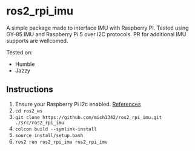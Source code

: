 # ros2_rpi_imu

A simple package made to interface IMU with Raspberry PI. Tested using GY-85 IMU and Raspberry Pi 5 over I2C protocols. PR for additional IMU supports are wellcomed.

Tested on:
- Humble
- Jazzy

## Instructions
1. Ensure your Raspberry Pi i2c enabled. [References](https://pi3g.com/enabling-and-checking-i2c-on-the-raspberry-pi-using-the-command-line-for-your-own-scripts/)
2. `cd ros2_ws`
3. `git clone https://github.com/mich1342/ros2_rpi_imu.git ./src/ros2_rpi_imu`
4. `colcon build --symlink-install`
5. `source install/setup.bash`
6. `ros2 run ros2_rpi_imu ros2_rpi_imu`